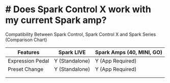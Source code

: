 # # Does Spark Control X work with my current Spark amp?

Compatibility Between Spark Control, Spark Control X and Spark Series (Comparison Chart)


| Features         | Spark LIVE     | Spark Amps (40, MINI, GO) |
| ---------------- | -------------- | ------------------------- |
| Expression Pedal | Y (Standalone) | Y (App Required)          |
| Preset Change    | Y (Standalone) | Y (App Required)          |
|                  |                |                           |
|                  |                |                           |

